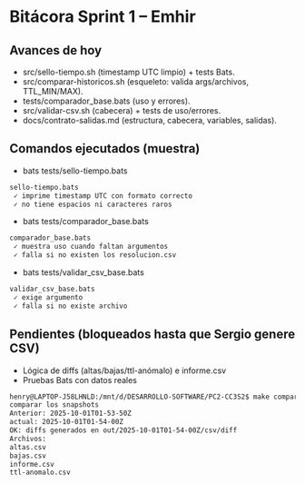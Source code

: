 # Bitácora Sprint 1 – Emhir

## Avances de hoy
- src/sello-tiempo.sh (timestamp UTC limpio) + tests Bats.
- src/comparar-historicos.sh (esqueleto: valida args/archivos, TTL_MIN/MAX).
- tests/comparador_base.bats (uso y errores).
- src/validar-csv.sh (cabecera) + tests de uso/errores.
- docs/contrato-salidas.md (estructura, cabecera, variables, salidas).

## Comandos ejecutados (muestra)
- bats tests/sello-tiempo.bats
```bash
sello-tiempo.bats
 ✓ imprime timestamp UTC con formato correcto
 ✓ no tiene espacios ni caracteres raros
```
- bats tests/comparador_base.bats
```bash
comparador_base.bats
 ✓ muestra uso cuando faltan argumentos
 ✓ falla si no existen los resolucion.csv
 ```
- bats tests/validar_csv_base.bats
```bash
validar_csv_base.bats
 ✓ exige argumento
 ✓ falla si no existe archivo
```
## Pendientes (bloqueados hasta que Sergio genere CSV)
- Lógica de diffs (altas/bajas/ttl-anómalo) e informe.csv
- Pruebas Bats con datos reales
```bash
henry@LAPTOP-J58LHNLD:/mnt/d/DESARROLLO-SOFTWARE/PC2-CC3S2$ make compare
comparar los snapshots
Anterior: 2025-10-01T01-53-50Z
actual: 2025-10-01T01-54-00Z
OK: diffs generados en out/2025-10-01T01-54-00Z/csv/diff
Archivos:
altas.csv
bajas.csv
informe.csv
ttl-anomalo.csv
```